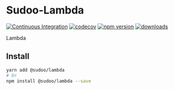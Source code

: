 # Sudoo-Lambda

[![Continuous Integration](https://github.com/SudoDotDog/Sudoo-Lambda/actions/workflows/ci.yml/badge.svg)](https://github.com/SudoDotDog/Sudoo-Lambda/actions/workflows/ci.yml)
[![codecov](https://codecov.io/gh/SudoDotDog/Sudoo-Lambda/branch/master/graph/badge.svg)](https://codecov.io/gh/SudoDotDog/Sudoo-Lambda)
[![npm version](https://badge.fury.io/js/%40sudoo%2Flambda.svg)](https://www.npmjs.com/package/@sudoo/lambda)
[![downloads](https://img.shields.io/npm/dm/@sudoo/lambda.svg)](https://www.npmjs.com/package/@sudoo/lambda)

Lambda

## Install

```sh
yarn add @sudoo/lambda
# Or
npm install @sudoo/lambda --save
```
